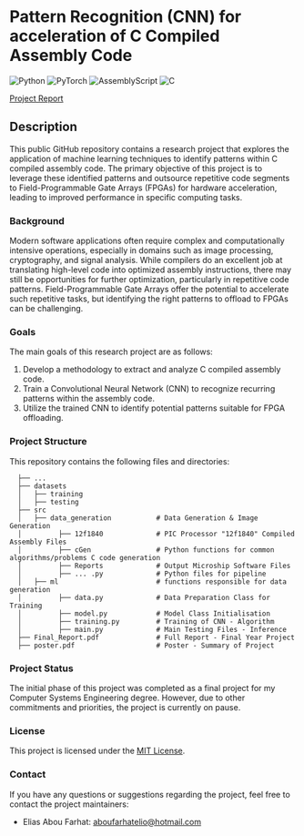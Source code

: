 # Pattern Recognition (CNN) for acceleration of C Compiled Assembly Code

![Python](https://img.shields.io/badge/python-3670A0?style=for-the-badge&logo=python&logoColor=ffdd54)
![PyTorch](https://img.shields.io/badge/PyTorch-%23EE4C2C.svg?style=for-the-badge&logo=PyTorch&logoColor=white)
![AssemblyScript](https://img.shields.io/badge/assembly%20script-%23000000.svg?style=for-the-badge&logo=assemblyscript&logoColor=white)
![C](https://img.shields.io/badge/c-%2300599C.svg?style=for-the-badge&logo=c&logoColor=white)

[Project Report](https://github.com/elioaboufarhat/automatic-fpga-acceleration/blob/main/BEng_Final_Report.pdf)

## Description

This public GitHub repository contains a research project that explores the application of machine learning techniques to identify patterns within C compiled assembly code. The primary objective of this project is to leverage these identified patterns and outsource repetitive code segments to Field-Programmable Gate Arrays (FPGAs) for hardware acceleration, leading to improved performance in specific computing tasks.

### Background

Modern software applications often require complex and computationally intensive operations, especially in domains such as image processing, cryptography, and signal analysis. While compilers do an excellent job at translating high-level code into optimized assembly instructions, there may still be opportunities for further optimization, particularly in repetitive code patterns. Field-Programmable Gate Arrays offer the potential to accelerate such repetitive tasks, but identifying the right patterns to offload to FPGAs can be challenging.

### Goals

The main goals of this research project are as follows:

1. Develop a methodology to extract and analyze C compiled assembly code.
2. Train a Convolutional Neural Network (CNN) to recognize recurring patterns within the assembly code.
3. Utilize the trained CNN to identify potential patterns suitable for FPGA offloading.

### Project Structure

This repository contains the following files and directories:


      ├── ...
      ├── datasets                
      │   ├── training                  
      │   ├── testing                 
      ├── src
      │   ├── data_generation           # Data Generation & Image Generation
      │         ├── 12f1840             # PIC Processor "12f1840" Compiled Assembly Files
      │         ├── cGen                # Python functions for common algorithms/problems C code generation
      │         ├── Reports             # Output Microship Software Files
      │         ├── ... .py             # Python files for pipeline
      │   ├── ml                        # functions responsible for data generation
      │         ├── data.py             # Data Preparation Class for Training
      │         ├── model.py            # Model Class Initialisation
      │         ├── training.py         # Training of CNN - Algorithm
      │         ├── main.py             # Main Testing Files - Inference
      ├── Final_Report.pdf              # Full Report - Final Year Project
      ├── poster.pdf                    # Poster - Summary of Project
      
    

    

### Project Status
The initial phase of this project was completed as a final project for my Computer Systems Engineering degree. However, due to other commitments and priorities, the project is currently on pause.

### License

This project is licensed under the [MIT License](LICENSE).

### Contact

If you have any questions or suggestions regarding the project, feel free to contact the project maintainers:

- Elias Abou Farhat: aboufarhatelio@hotmail.com

